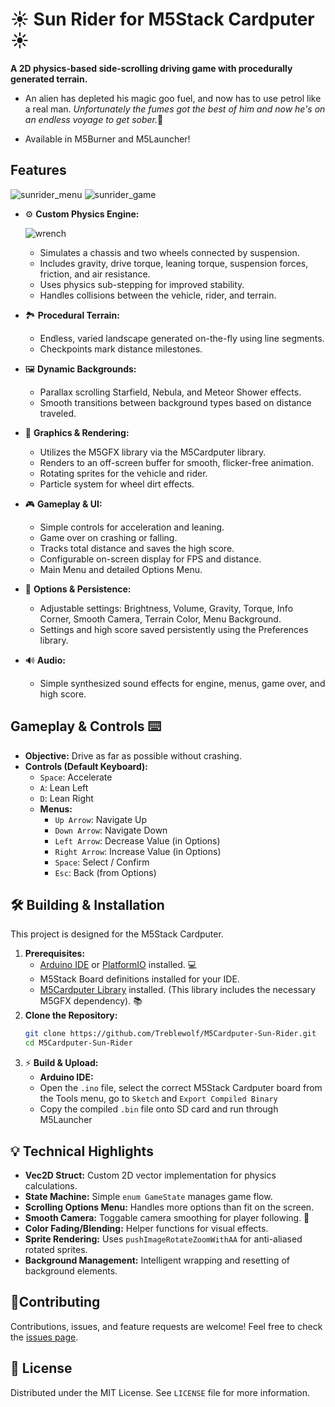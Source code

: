 # ☀️ Sun Rider for M5Stack Cardputer ☀️

**A 2D physics-based side-scrolling driving game with procedurally generated terrain.**

* An alien has depleted his magic goo fuel, and now has to use petrol like a real man. <em>Unfortunately the fumes got the best of him and now he's on an endless voyage to get sober.</em>🌌
  
* Available in M5Burner and M5Launcher!
## Features
![sunrider_menu](https://github.com/user-attachments/assets/e329ece9-9d46-428a-bdf4-8a3ec3cb84cd)
![sunrider_game](https://github.com/user-attachments/assets/5f3f97ad-3f9b-45c8-b077-4f4bfdeab9d5) 
* ⚙️ **Custom Physics Engine:**

    ![wrench](https://github.com/user-attachments/assets/87c0c976-007b-4aa9-9da4-7fad58fd6dd1)
    * Simulates a chassis and two wheels connected by suspension.
    * Includes gravity, drive torque, leaning torque, suspension forces, friction, and air resistance.
    * Uses physics sub-stepping for improved stability.
    * Handles collisions between the vehicle, rider, and terrain.
      
* 🏞️ **Procedural Terrain:** 
    * Endless, varied landscape generated on-the-fly using line segments.
    * Checkpoints mark distance milestones.
      
* 🖼️ **Dynamic Backgrounds:**
    * Parallax scrolling Starfield, Nebula, and Meteor Shower effects.
    * Smooth transitions between background types based on distance traveled.
      
* 🎨 **Graphics & Rendering:** 
    * Utilizes the M5GFX library via the M5Cardputer library.
    * Renders to an off-screen buffer for smooth, flicker-free animation.
    * Rotating sprites for the vehicle and rider.
    * Particle system for wheel dirt effects.
      
* 🎮 **Gameplay & UI:**
    * Simple controls for acceleration and leaning.
    * Game over on crashing or falling.
    * Tracks total distance and saves the high score.
    * Configurable on-screen display for FPS and distance.
    * Main Menu and detailed Options Menu.
      
* 💾 **Options & Persistence:**
    * Adjustable settings: Brightness, Volume, Gravity, Torque, Info Corner, Smooth Camera, Terrain Color, Menu Background.
    * Settings and high score saved persistently using the Preferences library.
      
* 🔊 **Audio:**
    * Simple synthesized sound effects for engine, menus, game over, and high score.

## Gameplay & Controls ⌨️

* **Objective:** Drive as far as possible without crashing.
* **Controls (Default Keyboard):**
    * `Space`: Accelerate
    * `A`: Lean Left
    * `D`: Lean Right
    * **Menus:**
        * `Up Arrow`: Navigate Up
        * `Down Arrow`: Navigate Down
        * `Left Arrow`: Decrease Value (in Options)
        * `Right Arrow`: Increase Value (in Options)
        * `Space`: Select / Confirm
        * `Esc`: Back (from Options)

## 🛠️ Building & Installation

This project is designed for the M5Stack Cardputer.
1.  **Prerequisites:**
    * [Arduino IDE](https://www.arduino.cc/en/software) or [PlatformIO](https://platformio.org/) installed. 💻
    * M5Stack Board definitions installed for your IDE.
    * [M5Cardputer Library](https://github.com/m5stack/M5Cardputer) installed. (This library includes the necessary M5GFX dependency). 📚
2.  **Clone the Repository:**
    ```bash
    git clone https://github.com/Treblewolf/M5Cardputer-Sun-Rider.git
    cd M5Cardputer-Sun-Rider
    ```
3. ⚡ **Build & Upload:**
    * **Arduino IDE:**
    * Open the `.ino` file, select the correct M5Stack Cardputer board from the Tools menu, go to `Sketch` and `Export Compiled Binary`
    * Copy the compiled `.bin` file onto SD card and run through M5Launcher

## 💡 Technical Highlights
* **Vec2D Struct:** Custom 2D vector implementation for physics calculations.
* **State Machine:** Simple `enum GameState` manages game flow.
* **Scrolling Options Menu:** Handles more options than fit on the screen.
* **Smooth Camera:** Toggable camera smoothing for player following. 🎥
* **Color Fading/Blending:** Helper functions for visual effects.
* **Sprite Rendering:** Uses `pushImageRotateZoomWithAA` for anti-aliased rotated sprites.
* **Background Management:** Intelligent wrapping and resetting of background elements.

## 🙌Contributing

Contributions, issues, and feature requests are welcome! Feel free to check the [issues page](https://github.com/Treblewolf/M5Cardputer-Sun-Rider/issues).

## 📄 License

Distributed under the MIT License. See `LICENSE` file for more information.
